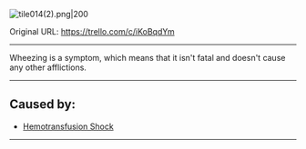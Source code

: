 ![tile014(2).png\|200](/Symptoms/Wheezing%20-%20Attachments/6718845db30472d958dd7a9f.png)

Original URL: https://trello.com/c/iKoBqdYm

---

Wheezing is a symptom, which means that it isn't fatal and doesn't cause any other afflictions.

---

## Caused by:

- [Hemotransfusion Shock](../Blood/Hemotransfusion%20Shock.md)

---

